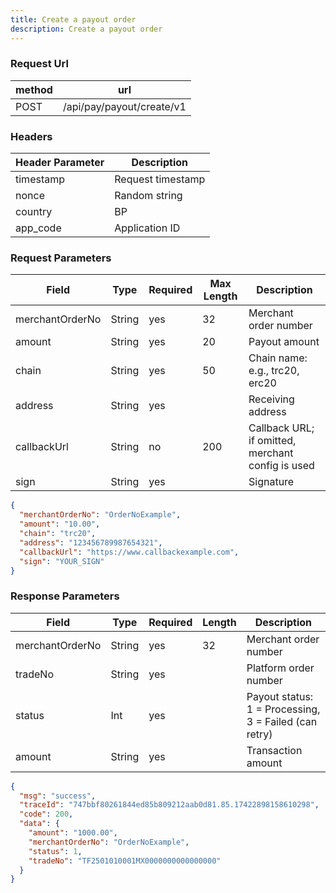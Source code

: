 ```yaml
---
title: Create a payout order
description: Create a payout order
---
```


### Request Url

| method | url                       |
| ------ | ------------------------- |
| POST   | /api/pay/payout/create/v1 |

### Headers

| Header Parameter | Description       |
| ---------------- |-------------------|
| timestamp        | Request timestamp |
| nonce            | Random string     |
| country          | BP                |
| app\_code        | Application ID    |


### Request Parameters


| Field           | Type   | Required | Max Length | Description                                       |
| --------------- | ------ | -------- | ---------- | ------------------------------------------------- |
| merchantOrderNo | String | yes      | 32         | Merchant order number                             |
| amount          | String | yes      | 20         | Payout amount                                     |
| chain           | String | yes      | 50         | Chain name: e.g., trc20, erc20                    |
| address         | String | yes      |            | Receiving address                                 |
| callbackUrl     | String | no       | 200        | Callback URL; if omitted, merchant config is used |
| sign            | String | yes      |            | Signature                                         |


```json title= Sample Request 
{
  "merchantOrderNo": "OrderNoExample",
  "amount": "10.00",
  "chain": "trc20",
  "address": "123456789987654321",
  "callbackUrl": "https://www.callbackexample.com",
  "sign": "YOUR_SIGN"
}

```

### Response Parameters


| Field           | Type   | Required | Length | Description                                           |
| --------------- | ------ | -------- | ------ | ----------------------------------------------------- |
| merchantOrderNo | String | yes      | 32     | Merchant order number                                 |
| tradeNo         | String | yes      |        | Platform order number                                 |
| status          | Int    | yes      |        | Payout status: 1 = Processing, 3 = Failed (can retry) |
| amount          | String | yes      |        | Transaction amount                                    |


```json title= Sample Response
{
  "msg": "success",
  "traceId": "747bbf80261844ed85b809212aab0d81.85.17422898158610298",
  "code": 200,
  "data": {
    "amount": "1000.00",
    "merchantOrderNo": "OrderNoExample",
    "status": 1,
    "tradeNo": "TF2501010001MX0000000000000000"
  }
}

```
